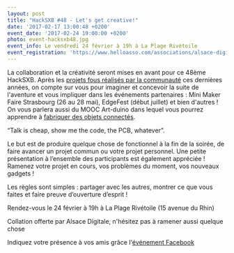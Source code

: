```yaml
---
layout: post
title: "HackSXB #48 - Let's get creative!"
date: '2017-02-17 13:00:48 +0200'
event_date: '2017-02-24 19:00:00 +0200'
photo: event-hacksxb48.jpg
event_info: Le vendredi 24 février à 19h à La Plage Rivétoile
event_registration: 'https://www.helloasso.com/associations/alsace-digitale/evenements/hacksxb-48-let-s-get-creative'
---
```

La collaboration et la créativité seront mises en avant pour ce 48ème HackSXB. Après les [projets fous réalisés par la communauté](http://hacksxb.com/projets/) ces dernières années, on compte sur vous pour imaginer et concevoir la suite de l'aventure et vous impliquer dans les événements partenaires : Mini Maker Faire Strasbourg (26 au 28 mai), EdgeFest (début juillet) et bien d'autres ! On vous parlera aussi du MOOC Art-duino dans lequel vous pourrez apprendre à [fabriquer des objets connectés](http://www.laplagedigitale.eu/2017/02/01/le-hacksxb-se-met-aux-cours-en-ligne/).

“Talk is cheap, show me the code, the PCB, whatever”.

Le but est de produire quelque chose de fonctionnel à la fin de la soirée, de faire avancer un projet commun ou votre projet personnel. Une petite présentation à l’ensemble des participants est également appréciée ! Ramenez votre projet en cours, vos problèmes du moment, vos nouveaux gadgets !

Les règles sont simples : partager avec les autres, montrer ce que vous faites et faire preuve d’ouverture d’esprit !

Rendez-vous le 24 février à 19h à La Plage Rivétoile (15 avenue du Rhin)

Collation offerte par Alsace Digitale, n'hésitez pas à ramener aussi quelque chose

Indiquez votre présence à vos amis grâce l'[événement Facebook](https://www.facebook.com/events/970897833053890/)